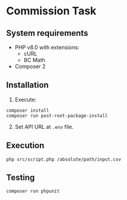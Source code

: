 # Commission Task

## System requirements
* PHP v8.0 with extensions:
  * cURL
  * BC Math
* Composer 2

## Installation
1. Execute:
```shell
composer install
composer run post-root-package-install
```
2. Set API URL at `.env` file.

## Execution
```shell
php src/script.php /absolute/path/input.csv
```

## Testing
```shell
composer run phpunit
```
